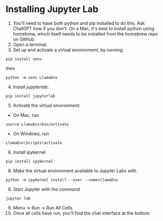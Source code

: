 # Installing Jupyter Lab

1. You'll need to have both python and pip installed to do this. Ask ChatGPT how if you don't. On a Mac, it's best to install python using homebrew, which itself needs to be installed from the homebrew repo on GitHub.
2. Open a terminal.
3. Set up and activate a virtual environment, by running:
```
pip install venv
```
then
```
python -m venv LlamaEnv
```
4. Install *jupyterlab*:
```
pip install jupyterlab
```
5. Activate the virtual environment:
- On Mac, run
```
source LlamaEnv/bin/activate
```
- On Windows, run
```
LlamaEnv\Scripts\activate
```
6. Install ipykernel
```
pip install ipykernel
```
8. Make the virtual environment available to Jupyter Labs with
```
python -m ipykernel install --user --name=llamaEnv
```
8. Start Jupyter with the command
```
jupyter lab
```
9. Menu -> Run -> Run All Cells.
10. Once all cells have run, you'll find the chat interface at the bottom.

